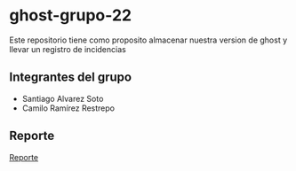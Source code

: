 # ghost-grupo-22

Este repositorio tiene como proposito almacenar nuestra version de ghost y llevar un registro de incidencias

## Integrantes del grupo
- Santiago Alvarez Soto
- Camilo Ramírez Restrepo

## Reporte
[Reporte](https://github.com/santi8194/ghost-grupo-22/blob/main/reporte.md)

